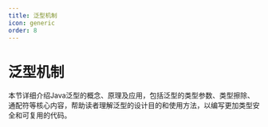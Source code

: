 ```yaml
---
title: 泛型机制
icon: generic
order: 8
---
```


# 泛型机制

本节详细介绍Java泛型的概念、原理及应用，包括泛型的类型参数、类型擦除、通配符等核心内容，帮助读者理解泛型的设计目的和使用方法，以编写更加类型安全和可复用的代码。
